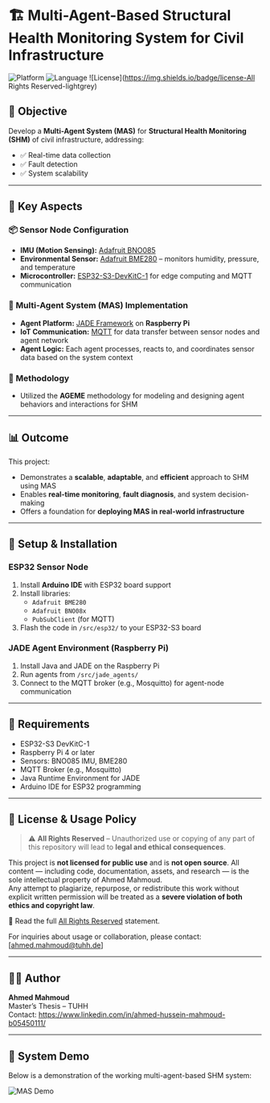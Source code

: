 # 🏗️ Multi-Agent-Based Structural Health Monitoring System for Civil Infrastructure

![Platform](https://img.shields.io/badge/platform-ESP32%20%7C%20RaspberryPi-green)
![Language](https://img.shields.io/badge/language-C++%20%7C%20Java%20%7C%20Python-blue)
![License](https://img.shields.io/badge/license-All Rights Reserved-lightgrey)

## 🎯 Objective  
Develop a **Multi-Agent System (MAS)** for **Structural Health Monitoring (SHM)** of civil infrastructure, addressing:

- ✅ Real-time data collection  
- ✅ Fault detection  
- ✅ System scalability

---

## 🔧 Key Aspects

### 📦 Sensor Node Configuration  
- **IMU (Motion Sensing):** [Adafruit BNO085](https://www.adafruit.com/product/4754)  
- **Environmental Sensor:** [Adafruit BME280](https://www.adafruit.com/product/2652) – monitors humidity, pressure, and temperature  
- **Microcontroller:** [ESP32-S3-DevKitC-1](https://www.espressif.com/en/products/devkits/esp32-s3-devkitc-1/overview) for edge computing and MQTT communication

### 🤖 Multi-Agent System (MAS) Implementation  
- **Agent Platform:** [JADE Framework](https://jade.tilab.com/) on **Raspberry Pi**  
- **IoT Communication:** [MQTT](https://mqtt.org/) for data transfer between sensor nodes and agent network  
- **Agent Logic:** Each agent processes, reacts to, and coordinates sensor data based on the system context

### 🧠 Methodology  
- Utilized the **AGEME** methodology for modeling and designing agent behaviors and interactions for SHM

---

## 📊 Outcome  
This project:
- Demonstrates a **scalable**, **adaptable**, and **efficient** approach to SHM using MAS
- Enables **real-time monitoring**, **fault diagnosis**, and system decision-making
- Offers a foundation for **deploying MAS in real-world infrastructure**

---

## 🚀 Setup & Installation

### ESP32 Sensor Node  
1. Install **Arduino IDE** with ESP32 board support  
2. Install libraries:  
   - `Adafruit BME280`
   - `Adafruit BNO08x`
   - `PubSubClient` (for MQTT)  
3. Flash the code in `/src/esp32/` to your ESP32-S3 board

### JADE Agent Environment (Raspberry Pi)  
1. Install Java and JADE on the Raspberry Pi  
2. Run agents from `/src/jade_agents/`  
3. Connect to the MQTT broker (e.g., Mosquitto) for agent-node communication

---

## 📌 Requirements

- ESP32-S3 DevKitC-1  
- Raspberry Pi 4 or later  
- Sensors: BNO085 IMU, BME280  
- MQTT Broker (e.g., Mosquitto)  
- Java Runtime Environment for JADE  
- Arduino IDE for ESP32 programming

---

## 🚫 License & Usage Policy

> ⚠️ **All Rights Reserved** – Unauthorized use or copying of any part of this repository will lead to **legal and ethical consequences**.

This project is **not licensed for public use** and is **not open source**. All content — including code, documentation, assets, and research — is the sole intellectual property of Ahmed Mahmoud.  
Any attempt to plagiarize, repurpose, or redistribute this work without explicit written permission will be treated as a **severe violation of both ethics and copyright law**.

📄 Read the full [All Rights Reserved](./All%20Rights%20Reserved) statement.

For inquiries about usage or collaboration, please contact: [ahmed.mahmoud@tuhh.de]

---

## 🙋‍♂️ Author  
**Ahmed Mahmoud**  
Master’s Thesis – TUHH  
Contact: https://www.linkedin.com/in/ahmed-hussein-mahmoud-b05450111/


---


## 🎥 System Demo

Below is a demonstration of the working multi-agent-based SHM system:

![MAS Demo](mas-demo.gif)

